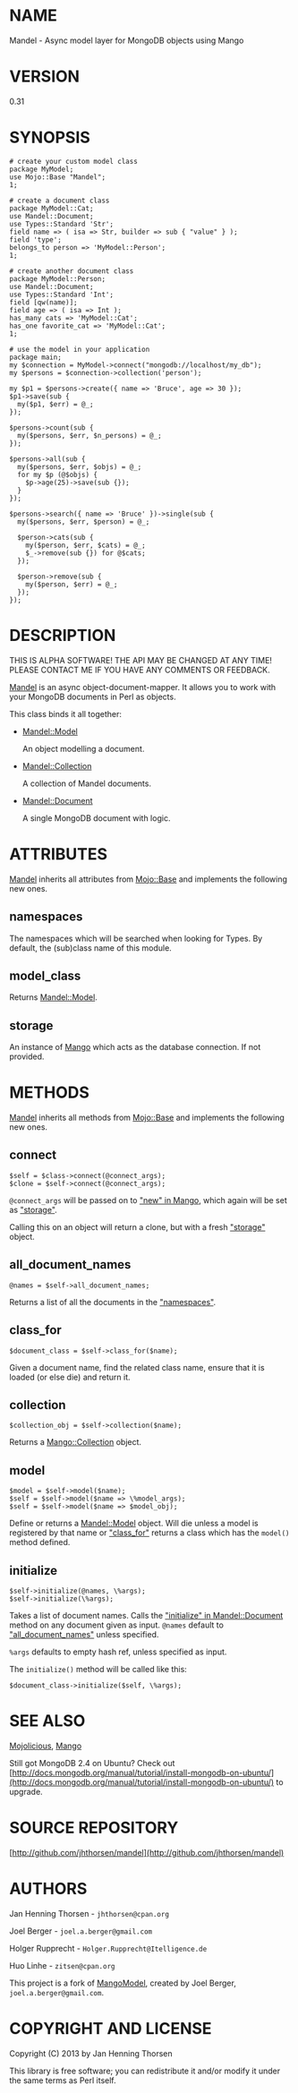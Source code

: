 # NAME

Mandel - Async model layer for MongoDB objects using Mango

# VERSION

0.31

# SYNOPSIS

    # create your custom model class
    package MyModel;
    use Mojo::Base "Mandel";
    1;

    # create a document class
    package MyModel::Cat;
    use Mandel::Document;
    use Types::Standard 'Str';
    field name => ( isa => Str, builder => sub { "value" } );
    field 'type';
    belongs_to person => 'MyModel::Person';
    1;

    # create another document class
    package MyModel::Person;
    use Mandel::Document;
    use Types::Standard 'Int';
    field [qw(name)];
    field age => ( isa => Int );
    has_many cats => 'MyModel::Cat';
    has_one favorite_cat => 'MyModel::Cat';
    1;

    # use the model in your application
    package main;
    my $connection = MyModel->connect("mongodb://localhost/my_db");
    my $persons = $connection->collection('person');

    my $p1 = $persons->create({ name => 'Bruce', age => 30 });
    $p1->save(sub {
      my($p1, $err) = @_;
    });

    $persons->count(sub {
      my($persons, $err, $n_persons) = @_;
    });

    $persons->all(sub {
      my($persons, $err, $objs) = @_;
      for my $p (@$objs) {
        $p->age(25)->save(sub {});
      }
    });

    $persons->search({ name => 'Bruce' })->single(sub {
      my($persons, $err, $person) = @_;

      $person->cats(sub {
        my($person, $err, $cats) = @_;
        $_->remove(sub {}) for @$cats;
      });

      $person->remove(sub {
        my($person, $err) = @_;
      });
    });

# DESCRIPTION

THIS IS ALPHA SOFTWARE! THE API MAY BE CHANGED AT ANY TIME!
PLEASE CONTACT ME IF YOU HAVE ANY COMMENTS OR FEEDBACK.

[Mandel](https://metacpan.org/pod/Mandel) is an async object-document-mapper. It allows you to work with your
MongoDB documents in Perl as objects.

This class binds it all together:

- [Mandel::Model](https://metacpan.org/pod/Mandel::Model)

    An object modelling a document.

- [Mandel::Collection](https://metacpan.org/pod/Mandel::Collection)

    A collection of Mandel documents.

- [Mandel::Document](https://metacpan.org/pod/Mandel::Document)

    A single MongoDB document with logic.

# ATTRIBUTES

[Mandel](https://metacpan.org/pod/Mandel) inherits all attributes from [Mojo::Base](https://metacpan.org/pod/Mojo::Base) and implements the
following new ones.

## namespaces

The namespaces which will be searched when looking for Types. By default, the
(sub)class name of this module.

## model\_class

Returns [Mandel::Model](https://metacpan.org/pod/Mandel::Model).

## storage

An instance of [Mango](https://metacpan.org/pod/Mango) which acts as the database connection. If not
provided.

# METHODS

[Mandel](https://metacpan.org/pod/Mandel) inherits all methods from [Mojo::Base](https://metacpan.org/pod/Mojo::Base) and implements the following
new ones.

## connect

    $self = $class->connect(@connect_args);
    $clone = $self->connect(@connect_args);

`@connect_args` will be passed on to ["new" in Mango](https://metacpan.org/pod/Mango#new), which again will be set
as ["storage"](#storage).

Calling this on an object will return a clone, but with a fresh ["storage"](#storage)
object.

## all\_document\_names

    @names = $self->all_document_names;

Returns a list of all the documents in the ["namespaces"](#namespaces).

## class\_for

    $document_class = $self->class_for($name);

Given a document name, find the related class name, ensure that it is loaded
(or else die) and return it.

## collection

    $collection_obj = $self->collection($name);

Returns a [Mango::Collection](https://metacpan.org/pod/Mango::Collection) object.

## model

    $model = $self->model($name);
    $self = $self->model($name => \%model_args);
    $self = $self->model($name => $model_obj);

Define or returns a [Mandel::Model](https://metacpan.org/pod/Mandel::Model) object. Will die unless a model is
registered by that name or ["class\_for"](#class_for) returns a class which has the
`model()` method defined.

## initialize

    $self->initialize(@names, \%args);
    $self->initialize(\%args);

Takes a list of document names. Calls the ["initialize" in Mandel::Document](https://metacpan.org/pod/Mandel::Document#initialize) method
on any document given as input. `@names` default to ["all\_document\_names"](#all_document_names)
unless specified.

`%args` defaults to empty hash ref, unless specified as input.

The `initialize()` method will be called like this:

    $document_class->initialize($self, \%args);

# SEE ALSO

[Mojolicious](https://metacpan.org/pod/Mojolicious), [Mango](https://metacpan.org/pod/Mango)

Still got MongoDB 2.4 on Ubuntu? Check out
[http://docs.mongodb.org/manual/tutorial/install-mongodb-on-ubuntu/](http://docs.mongodb.org/manual/tutorial/install-mongodb-on-ubuntu/)
to upgrade.

# SOURCE REPOSITORY

[http://github.com/jhthorsen/mandel](http://github.com/jhthorsen/mandel)

# AUTHORS

Jan Henning Thorsen - `jhthorsen@cpan.org`

Joel Berger - `joel.a.berger@gmail.com`

Holger Rupprecht - `Holger.Rupprecht@Itelligence.de`

Huo Linhe - `zitsen@cpan.org`

This project is a fork of [MangoModel](http://github.com/jberger/MangoModel),
created by Joel Berger, `joel.a.berger@gmail.com`.

# COPYRIGHT AND LICENSE

Copyright (C) 2013 by Jan Henning Thorsen

This library is free software; you can redistribute it and/or modify
it under the same terms as Perl itself.
